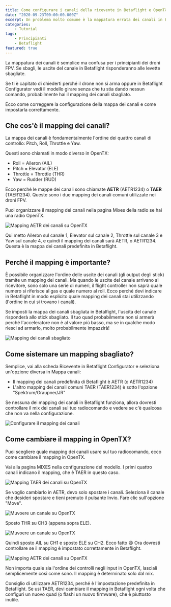 ```yaml
---
title: Come configurare i canali della ricevente in Betaflight e OpenTX
date: "2020-09-23T00:00:00.000Z"
excerpt: Un problema molto comune è la mappatura errata dei canali in Betaflight. In questo tutorial vediamo cos'è e come funziona. Inoltre vediamo come mappare i canali in modo corretto sia in Betaflight che in OpenTX.
categories:
    - Tutorial
tags: 
    - Principianti
    - Betaflight
featured: true
---
```


La mappatura dei canali è semplice ma confusa per i principianti dei droni FPV. Se sbagli, le uscite del canale in Betaflight risponderanno alle levette sbagliate. 

Se ti è capitato di chiederti perché il drone non si arma oppure in Betaflight Configurator vedi il modello girare senza che tu stia dando nessun comando, probabilmente hai il mapping dei canali sbagliato.

Ecco come correggere la configurazione della mappa dei canali e come impostarla correttamente.


## Che cos'è il mapping dei canali?
La mappa dei canali è fondamentalmente l'ordine dei quattro canali di controllo: Pitch, Roll, Throttle e Yaw.

Questi sono chiamati in modo diverso in OpenTX:

- Roll = Aileron (AIL)
- Pitch = Elevator (ELE)
- Throttle = Throttle (THR)
- Yaw = Rudder (RUD)

Ecco perché le mappe dei canali sono chiamate **AETR** (AETR1234) o **TAER** (TAER1234). Queste sono i due mapping dei canali comuni utilizzate nei droni FPV.

Puoi organizzare il mapping dei canali nella pagina Mixes della radio se hai una radio OpenTX.

![Mapping AETR dei canali su OpenTX](/assets/configurare-canali-betaflight-opentx/aetr.jpg)

Qui metto Aileron sul canale 1, Elevator sul canale 2, Throttle sul canale 3 e Yaw sul canale 4, e quindi il mapping dei canali sarà AETR, o AETR1234. Questa è la mappa dei canali predefinita in Betaflight.


## Perché il mapping è importante?
È possibile organizzare l'ordine delle uscite dei canali (gli output degli stick) tramite un mapping dei canali. Ma quando le uscite del canale arrivano al ricevitore, sono solo una serie di numeri, il flight controller non saprà quale numero si riferisce al gas e quale numero al roll. Ecco perché devi indicare in Betaflight in modo esplicito quale mapping dei canali stai utilizzando (l'ordine in cui si trovano i canali).


Se imposti la mappa dei canali sbagliata in Betalfight, l'uscita del canale risponderà allo stick sbagliato. Il tuo quad probabilmente non si armerà perché l'acceleratore non è al valore più basso, ma se in qualche modo riesci ad armarlo, molto probabilmente impazzirà! 

![Mapping dei canali sbagliato](/assets/configurare-canali-betaflight-opentx/wrong_mapping.png)


## Come sistemare un mapping sbagliato?
Semplice, vai alla scheda Ricevente in Betaflight Configurator e seleziona un'opzione diversa in Mappa canali:

- Il mapping dei canali predefinita di Betaflight è AETR (o AETR1234)
- L'altro mapping dei canali comuni TAER (TAER1234) è sotto l'opzione "Spektrum/Graupner/JR"

Se nessuna dei mapping dei canali in Betaflight funziona, allora dovresti controllare il mix dei canali sul tuo radiocomando e vedere se c'è qualcosa che non va nella configurazione.

![Configurare il mapping dei canali](/assets/configurare-canali-betaflight-opentx/mapping.png)

## Come cambiare il mapping in OpenTX?
Puoi scegliere quale mapping dei canali usare sul tuo radiocomando, ecco come cambiare il mapping in OpenTX.

Vai alla pagina MIXES nella configurazione del modello. I primi quattro canali indicano il mapping, che è TAER in questo caso.

![Mapping TAER dei canali su OpenTX](/assets/configurare-canali-betaflight-opentx/taer.jpg)

Se voglio cambiarlo in AETR, devo solo spostare i canali. Seleziona il canale che desideri spostare e tieni premuto il pulsante Invio. Fare clic sull'opzione "Move".

![Muvoere un canale su OpenTX](/assets/configurare-canali-betaflight-opentx/menu.jpg)

Sposto THR su CH3 (appena sopra ELE).

![Muvoere un canale su OpenTX](/assets/configurare-canali-betaflight-opentx/move.jpg)

Quindi sposto AIL su CH1 e sposto ELE su CH2. 
Ecco fatto 😄 Ora dovresti controllare se il mapping è impostato correttamente in Betaflight.

![Mapping AETR dei canali su OpenTX](/assets/configurare-canali-betaflight-opentx/aetr.jpg)

Non importa quale sia l'ordine dei controlli negli input in OpenTX, lasciali semplicemente cosî come sono. Il mapping è determinato solo dal mix.



Consiglio di utilizzare AETR1234, perché è l'impostazione predefinita in Betaflight. Se usi TAER, devi cambiare il mapping in Betaflight ogni volta che configuri un nuovo quad (o flashi un nuovo firmware), che è piuttosto inutile.